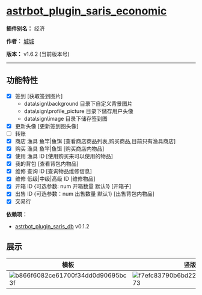 
# [astrbot_plugin_saris_economic](https://github.com/chengcheng0325/astrbot_plugin_saris_economic/tree/master)

**插件别名：** 经济

**作者：** [城城](https://github.com/chengcheng0325)

**版本：** v1.6.2 (当前版本号)

---

## 功能特性

 - [x] 签到 [获取签到图片]
    * data\sign\background 目录下自定义背景图片
    * data\sign\profile_picture 目录下储存用户头像
    * data\sign\image 目录下储存签到图
 - [x] 更新头像 [更新签到图头像]
 - [ ] 转账
 - [x] 商店 渔具 鱼竿|鱼饵 [查看商店商品列表,购买商品,目前只有渔具商店]
 - [x] 购买 渔具 鱼竿|鱼饵 [购买商店内物品]
 - [x] 使用 渔具 ID [使用购买来可以使用的物品]
 - [x] 我的背包 [查看背包内物品]
 - [x] 维修 查询 ID [查询物品维修信息]
 - [x] 维修 低级|中级|高级 ID [维修物品]
 - [x] 开箱 ID {可选参数: num 开箱数量 默认1} [开箱子]
 - [x] 出售 ID {可选参数：num 出售数量 默认1} [出售背包内物品]
 - [x] 交易行

**依赖项：**

*  [astrbot_plugin_saris_db](https://github.com/chengcheng0325/astrbot_plugin_saris_db) v0.1.2


## 展示
| 横板 | 竖版 |
|---|---|
| ![b866f6082ce61700f34dd0d90695bc3f](https://github.com/user-attachments/assets/48889f42-cc2e-4eb9-b91a-884e21fac35e) | ![f7efc83790b6bd22da6f31f2ab85a073](https://github.com/user-attachments/assets/403285d6-68a8-4229-9497-6694caa26959) |


